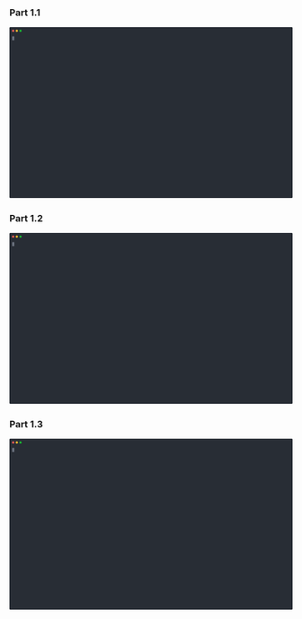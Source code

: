 ### Part 1.1
![](svg/part1.1.svg)
### Part 1.2
![](https://raw.githubusercontent.com/jgriemsmann/DevOpsWithDocker2020/part1/part1/svg/part1.2.svg)
### Part 1.3
![](https://raw.githubusercontent.com/jgriemsmann/DevOpsWithDocker2020/part1/part1/svg/part1.3.svg)
